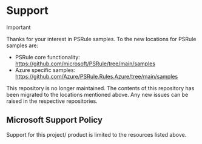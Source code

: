 # Support

> [!IMPORTANT]
> Thanks for your interest in PSRule samples.
> To the new locations for PSRule samples are:
>
> - PSRule core functionality: <https://github.com/microsoft/PSRule/tree/main/samples>
> - Azure specific samples: <https://github.com/Azure/PSRule.Rules.Azure/tree/main/samples>
>
> This repository is no longer maintained.
> The contents of this repository has been migrated to the locations mentioned above.
> Any new issues can be raised in the respective repositories.

## Microsoft Support Policy

Support for this project/ product is limited to the resources listed above.

